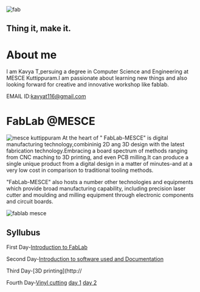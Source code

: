 ![fab](https://user-images.githubusercontent.com/32705189/31854708-8c4590ce-b652-11e7-8281-09dbc571af91.png) 
## Thing it, make it.
# About me
  I am Kavya T,persuing a degree in Computer Science and Engineering at MESCE Kuttippuram.I am passionate about learning new things and also looking forward for creative and innovative workshop like fablab.
  
EMAIL ID:kavyat116@gmail.com
# FabLab @MESCE
![mesce kuttippuram](https://user-images.githubusercontent.com/32705189/31855062-c24c2ea8-b657-11e7-8fd3-4e46098b31bd.jpg)
At the heart of " FabLab-MESCE" is digital manufacturing technology,combininig 2D ang 3D design with the latest fabrication technology.Embracing a board spectrum of methods ranging from CNC maching to 3D printing, and even PCB milling.It can produce a single unique product from a digital design in a matter of minutes-and at a very low cost in comparison to traditional tooling methods.

"FabLab-MESCE" also hosts a number other technologies and equipments which provide broad manufacturing capability, including precision laser cutter and moulding and milling equipment through electronic components and circuit boards.


![fablab mesce](https://user-images.githubusercontent.com/32705189/31858340-1ea766e8-b6aa-11e7-87fd-bcc6289b2976.jpg)

## Syllubus


First Day-[Introduction to FabLab](http://kavyat96.github.io/IntroductiontoFabLab)

Second Day-[Introduction to software used and Documentation](http://kavyat96.github.io/Introductiontosoftwareusedanddocumentation)


Third Day-[3D printing](http://


Fourth Day-[Vinyl cutting](http://kavyat96.github.io/Vinylcutting)
[day 1](http://kavyat96.github.io/day1)
[day 2](http://kavyat96.github.io/day2)

